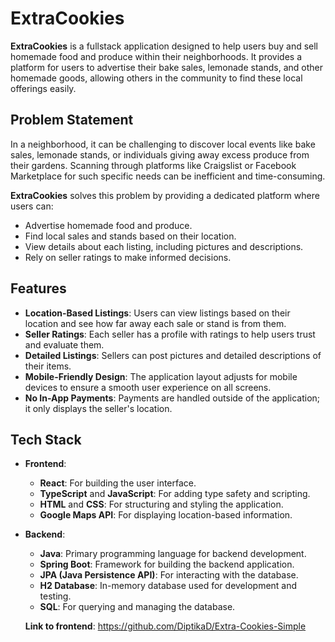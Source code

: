 # ExtraCookies

**ExtraCookies** is a fullstack application designed to help users buy and sell homemade food and produce within their neighborhoods. It provides a platform for users to advertise their bake sales, lemonade stands, and other homemade goods, allowing others in the community to find these local offerings easily.

## Problem Statement

In a neighborhood, it can be challenging to discover local events like bake sales, lemonade stands, or individuals giving away excess produce from their gardens. Scanning through platforms like Craigslist or Facebook Marketplace for such specific needs can be inefficient and time-consuming.

**ExtraCookies** solves this problem by providing a dedicated platform where users can:
- Advertise homemade food and produce.
- Find local sales and stands based on their location.
- View details about each listing, including pictures and descriptions.
- Rely on seller ratings to make informed decisions.

## Features

- **Location-Based Listings**: Users can view listings based on their location and see how far away each sale or stand is from them.
- **Seller Ratings**: Each seller has a profile with ratings to help users trust and evaluate them.
- **Detailed Listings**: Sellers can post pictures and detailed descriptions of their items.
- **Mobile-Friendly Design**: The application layout adjusts for mobile devices to ensure a smooth user experience on all screens.
- **No In-App Payments**: Payments are handled outside of the application; it only displays the seller's location.

## Tech Stack

- **Frontend**:
    - **React**: For building the user interface.
    - **TypeScript** and **JavaScript**: For adding type safety and scripting.
    - **HTML** and **CSS**: For structuring and styling the application.
    - **Google Maps API**: For displaying location-based information.

- **Backend**:
    - **Java**: Primary programming language for backend development.
    - **Spring Boot**: Framework for building the backend application.
    - **JPA (Java Persistence API)**: For interacting with the database.
    - **H2 Database**: In-memory database used for development and testing.
    - **SQL**: For querying and managing the database.


  **Link to frontend**:
  https://github.com/DiptikaD/Extra-Cookies-Simple
